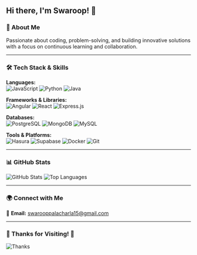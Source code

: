## Hi there, I'm Swaroop! 👋

### 🚀 About Me
Passionate about coding, problem-solving, and building innovative solutions with a focus on continuous learning and collaboration.

---

### 🛠 Tech Stack & Skills

**Languages:**  
![JavaScript](https://img.shields.io/badge/-JavaScript-F7DF1E?logo=javascript&logoColor=black&style=flat) 
![Python](https://img.shields.io/badge/-Python-3776AB?logo=python&logoColor=white&style=flat) 
![Java](https://img.shields.io/badge/-Java-007396?logo=java&logoColor=white&style=flat)

**Frameworks & Libraries:**  
![Angular](https://img.shields.io/badge/-Angular-DD0031?logo=angular&logoColor=white&style=flat) 
![React](https://img.shields.io/badge/-React-61DAFB?logo=react&logoColor=black&style=flat) 
![Express.js](https://img.shields.io/badge/-Express-000000?logo=express&logoColor=white&style=flat)

**Databases:**  
![PostgreSQL](https://img.shields.io/badge/-PostgreSQL-336791?logo=postgresql&logoColor=white&style=flat) 
![MongoDB](https://img.shields.io/badge/-MongoDB-47A248?logo=mongodb&logoColor=white&style=flat) 
![MySQL](https://img.shields.io/badge/-MySQL-4479A1?logo=mysql&logoColor=white&style=flat)

**Tools & Platforms:**  
![Hasura](https://img.shields.io/badge/-Hasura-1EB4D4?logo=hasura&logoColor=white&style=flat) 
![Supabase](https://img.shields.io/badge/-Supabase-3ECF8E?logo=supabase&logoColor=white&style=flat) 
![Docker](https://img.shields.io/badge/-Docker-2496ED?logo=docker&logoColor=white&style=flat) 
![Git](https://img.shields.io/badge/-Git-F05032?logo=git&logoColor=white&style=flat)

---

### 📊 GitHub Stats
![GitHub Stats](https://github-readme-stats.vercel.app/api?username=Swaroopp15&show_icons=true&theme=dark)
![Top Languages](https://github-readme-stats.vercel.app/api/top-langs/?username=Swaroopp15&layout=compact&theme=dark)

---

### 🌍 Connect with Me
📧 **Email:** swarooppalacharla15@gmail.com


---

### 🎉 Thanks for Visiting! 🚀
![Thanks](https://media.giphy.com/media/hvRJCLFzcasrR4ia7z/giphy.gif)
